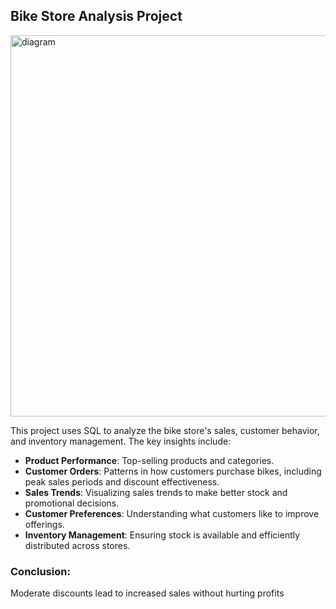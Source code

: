 
## **Bike Store Analysis Project**

<img width="610" alt="diagram" src="https://github.com/user-attachments/assets/901b5f28-d8ed-42e2-8daf-829082ef2fdf">

This project uses SQL to analyze the bike store's sales, customer behavior, and inventory management. The key insights include:

- **Product Performance**: Top-selling products and categories.
- **Customer Orders**: Patterns in how customers purchase bikes, including peak sales periods and discount effectiveness.
- **Sales Trends**: Visualizing sales trends to make better stock and promotional decisions.
- **Customer Preferences**: Understanding what customers like to improve offerings.
- **Inventory Management**: Ensuring stock is available and efficiently distributed across stores.

### Conclusion:
Moderate discounts lead to increased sales without hurting profits
